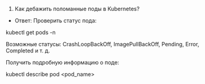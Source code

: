 1. Как дебажить поломанные поды в Kubernetes?

- Ответ:
Проверить статус пода:

kubectl get pods -n <namespace>

Возможные статусы: CrashLoopBackOff, ImagePullBackOff, Pending, Error, Completed и т. д.

Получить подробную информацию о поде:


kubectl describe pod <pod_name>
